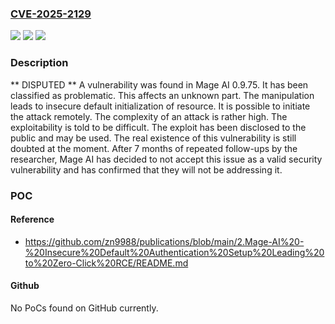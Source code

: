 ### [CVE-2025-2129](https://cve.mitre.org/cgi-bin/cvename.cgi?name=CVE-2025-2129)
![](https://img.shields.io/static/v1?label=Product&message=Mage%20AI&color=blue)
![](https://img.shields.io/static/v1?label=Version&message=%3D%200.9.75%20&color=brighgreen)
![](https://img.shields.io/static/v1?label=Vulnerability&message=Insecure%20Default%20Initialization%20of%20Resource&color=brighgreen)

### Description

** DISPUTED ** A vulnerability was found in Mage AI 0.9.75. It has been classified as problematic. This affects an unknown part. The manipulation leads to insecure default initialization of resource. It is possible to initiate the attack remotely. The complexity of an attack is rather high. The exploitability is told to be difficult. The exploit has been disclosed to the public and may be used. The real existence of this vulnerability is still doubted at the moment. After 7 months of repeated follow-ups by the researcher, Mage AI has decided to not accept this issue as a valid security vulnerability and has confirmed that they will not be addressing it.

### POC

#### Reference
- https://github.com/zn9988/publications/blob/main/2.Mage-AI%20-%20Insecure%20Default%20Authentication%20Setup%20Leading%20to%20Zero-Click%20RCE/README.md

#### Github
No PoCs found on GitHub currently.

